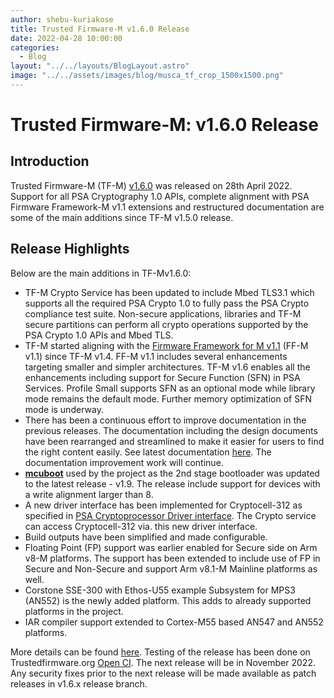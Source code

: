 ```yaml
---
author: shebu-kuriakose
title: Trusted Firmware-M v1.6.0 Release
date: 2022-04-28 10:00:00
categories:
  - Blog
layout: "../../layouts/BlogLayout.astro"
image: "../../assets/images/blog/musca_tf_crop_1500x1500.png"
---
```


# **Trusted Firmware-M: v1.6.0 Release**

## Introduction

Trusted Firmware-M (TF-M) [v1.6.0](https://git.trustedfirmware.org/TF-M/trusted-firmware-m.git/tag/?h=TF-Mv1.6.0) was released on 28th April 2022. Support for all PSA Cryptography 1.0 APIs, complete alignment with PSA Firmware Framework-M v1.1 extensions and restructured documentation are some of the main additions since TF-M v1.5.0 release.

## Release Highlights

Below are the main additions in TF-Mv1.6.0:

- TF-M Crypto Service has been updated to include Mbed TLS3.1 which supports all the required PSA Crypto 1.0 to fully pass the PSA Crypto compliance test suite. Non-secure applications, libraries and TF-M secure partitions can perform all crypto operations supported by the PSA Crypto 1.0 APIs and Mbed TLS.
- TF-M started aligning with the [Firmware Framework for M v1.1](https://developer.arm.com/documentation/aes0039/latest) (FF-M v1.1) since TF-M v1.4. FF-M v1.1 includes several enhancements targeting smaller and simpler architectures. TF-M v1.6 enables all the enhancements including support for Secure Function (SFN) in PSA Services. Profile Small supports SFN as an optional mode while library mode remains the default mode. Further memory optimization of SFN mode is underway.
- There has been a continuous effort to improve documentation in the previous releases. The documentation including the design documents have been rearranged and streamlined to make it easier for users to find the right content easily. See latest documentation [here](https://tf-m-user-guide.trustedfirmware.org/). The documentation improvement work will continue.
- **[mcuboot](https://www.mcuboot.com/)** used by the project as the 2nd stage bootloader was updated to the latest release - v1.9. The release include support for devices with a write alignment larger than 8.
- A new driver interface has been implemented for Cryptocell-312 as specified in [PSA Cryptoprocessor Driver interface](https://github.com/Mbed-TLS/mbedtls/blob/development/docs/proposed/psa-driver-interface.md). The Crypto service can access Cryptocell-312 via. this new driver interface.
- Build outputs have been simplified and made configurable.
- Floating Point (FP) support was earlier enabled for Secure side on Arm v8-M platforms. The support has been extended to include use of FP in Secure and Non-Secure and support Arm v8.1-M Mainline platforms as well.
- Corstone SSE-300 with Ethos-U55 example Subsystem for MPS3 (AN552) is the newly added platform. This adds to already supported platforms in the project.
- IAR compiler support extended to Cortex-M55 based AN547 and AN552 platforms.

More details can be found [here](https://git.trustedfirmware.org/TF-M/trusted-firmware-m.git/tree/docs/releases/1.6.0.rst). Testing of the release has been done on Trustedfirmware.org [Open CI](https://ci.trustedfirmware.org/). The next release will be in November 2022. Any security fixes prior to the next release will be made available as patch releases in v1.6.x release branch.
